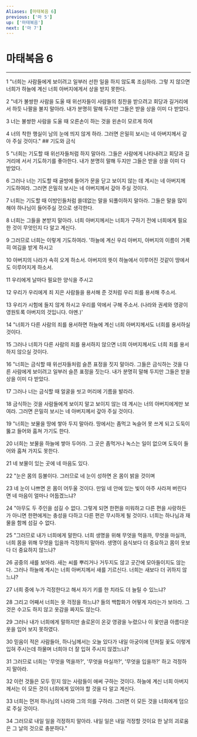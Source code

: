 ```yaml
---
Aliases: [마태복음 6]
previous: ['마 5']
up: ['마태복음']
next: ['마 7']
---
```

# 마태복음 6

***


1 "너희는 사람들에게 보이려고 일부러 선한 일을 하지 않도록 조심하라. 그렇 지 않으면 너희가 하늘에 계신 너희 아버지에게서 상을 받지 못한다. 

2 "네가 불쌍한 사람을 도울 때 위선자들이 사람들의 칭찬을 받으려고 회당과 길거리에서 하듯 나팔을 불지 말아라. 내가 분명히 말해 두지만 그들은 받을 상을 이미 다 받았다. 

3 너는 불쌍한 사람을 도울 때 오른손이 하는 것을 왼손이 모르게 하여 

4 너의 착한 행실이 남의 눈에 띄지 않게 하라. 그러면 은밀히 보시는 네 아버지께서 갚아 주실 것이다." ## 기도와 금식 

5 "너희는 기도할 때 위선자들처럼 하지 말아라. 그들은 사람에게 나타내려고 회당과 길거리에 서서 기도하기를 좋아한다. 내가 분명히 말해 두지만 그들은 받을 상을 이미 다 받았다. 

6 그러나 너는 기도할 때 골방에 들어가 문을 닫고 보이지 않는 데 계시는 네 아버지께 기도하여라. 그러면 은밀히 보시는 네 아버지께서 갚아 주실 것이다. 

7 너희는 기도할 때 이방인들처럼 쓸데없는 말을 되풀이하지 말아라. 그들은 말을 많이 해야 하나님이 들어주실 것으로 생각한다. 

8 너희는 그들을 본받지 말아라. 너희 아버지께서는 너희가 구하기 전에 너희에게 필요한 것이 무엇인지 다 알고 계신다. 

9 그러므로 너희는 이렇게 기도하여라. '하늘에 계신 우리 아버지, 아버지의 이름이 거룩히 여김을 받게 하시고 

10 아버지의 나라가 속히 오게 하소서. 아버지의 뜻이 하늘에서 이루어진 것같이 땅에서도 이루어지게 하소서. 

11 우리에게 날마다 필요한 양식을 주시고 

12 우리가 우리에게 죄 지은 사람들을 용서해 준 것처럼 우리 죄를 용서해 주소서. 

13 우리가 시험에 들지 않게 하시고 우리를 악에서 구해 주소서. (나라와 권세와 영광이 영원토록 아버지의 것입니다. 아멘.)' 

14 "너희가 다른 사람의 죄를 용서하면 하늘에 계신 너희 아버지께서도 너희를 용서하실 것이다. 

15 그러나 너희가 다른 사람의 죄를 용서하지 않으면 너희 아버지께서도 너희 죄를 용서하지 않으실 것이다. 

16 "너희는 금식할 때 위선자들처럼 슬픈 표정을 짓지 말아라. 그들은 금식하는 것을 다른 사람에게 보이려고 일부러 슬픈 표정을 짓는다. 내가 분명히 말해 두지만 그들은 받을 상을 이미 다 받았다. 

17 그러나 너는 금식할 때 얼굴을 씻고 머리에 기름을 발라라. 

18 금식하는 것을 사람들에게 보이지 말고 보이지 않는 데 계시는 너의 아버지에게만 보여라. 그러면 은밀히 보시는 네 아버지께서 갚아 주실 것이다. 

19 "너희는 보물을 땅에 쌓아 두지 말아라. 땅에서는 좀먹고 녹슬어 못 쓰게 되고 도둑이 뚫고 들어와 훔쳐 가기도 한다. 

20 너희는 보물을 하늘에 쌓아 두어라. 그 곳은 좀먹거나 녹스는 일이 없으며 도둑이 들어와 훔쳐 가지도 못한다. 

21 네 보물이 있는 곳에 네 마음도 있다. 

22 "눈은 몸의 등불이다. 그러므로 네 눈이 성하면 온 몸이 밝을 것이며 

23 네 눈이 나쁘면 온 몸이 어두울 것이다. 만일 네 안에 있는 빛이 아주 사라져 버린다면 네 마음이 얼마나 어둡겠느냐? 

24 "아무도 두 주인을 섬길 수 없다. 그렇게 되면 한편을 미워하고 다른 편을 사랑하든가 아니면 한편에게는 충성을 다하고 다른 편은 무시하게 될 것이다. 너희는 하나님과 재물을 함께 섬길 수 없다. 

25 "그러므로 내가 너희에게 말한다. 너희 생명을 위해 무엇을 먹을까, 무엇을 마실까, 너희 몸을 위해 무엇을 입을까 걱정하지 말아라. 생명이 음식보다 더 중요하고 몸이 옷보다 더 중요하지 않느냐? 

26 공중의 새를 보아라. 새는 씨를 뿌리거나 거두지도 않고 곳간에 모아들이지도 않는다. 그러나 하늘에 계시는 너희 아버지께서 새를 기르신다. 너희는 새보다 더 귀하지 않느냐? 

27 너희 중에 누가 걱정한다고 해서 자기 키를 한 치라도 더 늘릴 수 있느냐? 

28 그리고 어째서 너희는 옷 걱정을 하느냐? 들의 백합화가 어떻게 자라는가 보아라. 그것은 수고도 하지 않고 옷감을 짜지도 않는다. 

29 그러나 내가 너희에게 말하지만 솔로몬이 온갖 영광을 누렸으나 이 꽃만큼 아름다운 옷을 입어 보지 못하였다. 

30 믿음이 적은 사람들아, 하나님께서는 오늘 있다가 내일 아궁이에 던져질 꽃도 이렇게 입혀 주시는데 하물며 너희야 더 잘 입혀 주시지 않겠느냐? 

31 그러므로 너희는 '무엇을 먹을까?', '무엇을 마실까?', '무엇을 입을까?' 하고 걱정하지 말아라. 

32 이런 것들은 모두 믿지 않는 사람들이 애써 구하는 것이다. 하늘에 계신 너희 아버지께서는 이 모든 것이 너희에게 있어야 할 것을 다 알고 계신다. 

33 너희는 먼저 하나님의 나라와 그의 의를 구하라. 그러면 이 모든 것을 너희에게 덤으로 주실 것이다. 

34 그러므로 내일 일을 걱정하지 말아라. 내일 일은 내일 걱정할 것이요 한 날의 괴로움은 그 날의 것으로 충분하다."
